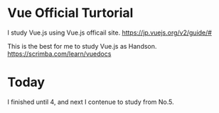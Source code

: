 # Vue Official Turtorial

I study Vue.js using Vue.js officail site.
https://jp.vuejs.org/v2/guide/#

This is the best for me to study Vue.js as Handson.
https://scrimba.com/learn/vuedocs

# Today

I finished until 4, and next I contenue to study from No.5.
